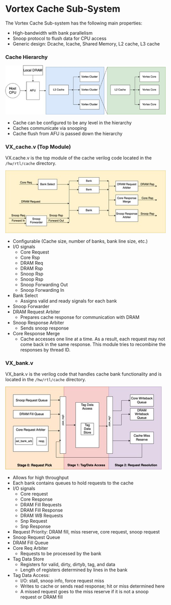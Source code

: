 # Vortex Cache Sub-System

The Vortex Cache Sub-system has the following main properties:

- High-bandwidth with bank parallelism
- Snoop protocol to flush data for CPU access
- Generic design: Dcache, Icache, Shared Memory, L2 cache, L3 cache

### Cache Hierarchy 

![Image of Cache Hierarchy](./Images/cache_hierarchy.png)

- Cache can be configured to be any level in the hierarchy
- Caches communicate via snooping
- Cache flush from AFU is passed down the hierarchy​

### VX_cache.v (Top Module)

VX.cache.v is the top module of the cache verilog code located in the `/hw/rtl/cache` directory.

![Image of Vortex Cache](./Images/vortex_cache_top_module.png)

- Configurable (Cache size, number of banks, bank line size, etc.)
- I/O signals
  - Core Request
  - Core Rsp
  - DRAM Req
  - DRAM Rsp
  - Snoop Rsp
  - Snoop Rsp
  - Snoop Forwarding Out
  - Snoop Forwarding In
- Bank Select
  - Assigns valid and ready signals for each bank
- Snoop Forwarder
- DRAM Request Arbiter
  - Prepares cache response for communication with DRAM
- Snoop Response Arbiter
  - Sends snoop response
- Core Response Merge
  - Cache accesses one line at a time. As a result, each request may not come back in the same response. This module tries to recombine the responses by thread ID. 

### VX_bank.v

VX_bank.v is the verilog code that handles cache bank functionality and is located in the `/hw/rtl/cache` directory.

![Image of Vortex Cache Bank](./Images/vortex_bank.png)

- Allows for high throughput​
- Each bank contains queues to hold requests to the cache​
- I/O signals
  - Core request​
  - Core Response​
  - DRAM Fill Requests​
  - DRAM Fill Response​
  - DRAM WB Requests​
  - Snp Request​
  - Snp Response
- Request Priority: DRAM fill, miss reserve, core request, snoop request​
- Snoop Request Queue​
- DRAM Fill Queue​
- Core Req Arbiter​
  - Requests to be processed by the bank
- Tag Data Store​
  - Registers for valid, dirty, dirtyb, tag, and data​
  - Length of registers determined by lines in the bank​
- Tag Data Access:​
  - I/O: stall, snoop info, force request miss
  - Writes to cache or sends read response; hit or miss determined here
  - A missed request goes to the miss reserve if it is not a snoop request or DRAM fill 
